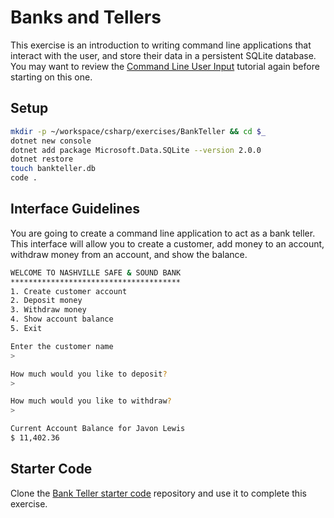 # Banks and Tellers

This exercise is an introduction to writing command line applications that interact with the user, and store their data in a persistent SQLite database. You may want to review the [Command Line User Input](../13_CLI_IO.md) tutorial again before starting on this one.

## Setup

```sh
mkdir -p ~/workspace/csharp/exercises/BankTeller && cd $_
dotnet new console
dotnet add package Microsoft.Data.SQLite --version 2.0.0
dotnet restore
touch bankteller.db
code .
```

## Interface Guidelines

You are going to create a command line application to act as a bank teller. This interface will allow you to create a customer, add money to an account, withdraw money from an account, and show the balance.

```sh
WELCOME TO NASHVILLE SAFE & SOUND BANK
**************************************
1. Create customer account
2. Deposit money
3. Withdraw money
4. Show account balance
5. Exit
```

```sh
Enter the customer name
>
```

```sh
How much would you like to deposit?
>
```

```sh
How much would you like to withdraw?
>
```

```sh
Current Account Balance for Javon Lewis
$ 11,402.36
```

## Starter Code

Clone the [Bank Teller starter code](https://github.com/stevebrownlee/csharp-bankteller-boilerplate) repository and use it to complete this exercise.
